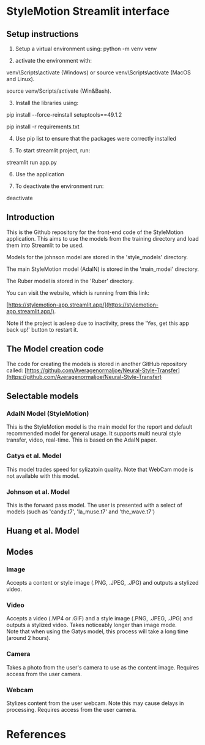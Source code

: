 # StyleMotion Streamlit interface

## Setup instructions

1. Setup a virtual environment using: python -m venv venv

2. activate the environment with:

venv\Scripts\activate (Windows) or source venv\Scripts\activate (MacOS and Linux).

source venv/Scripts/activate (Win&Bash).

3. Install the libraries using:

pip install --force-reinstall setuptools==49.1.2

pip install -r requirements.txt

4. Use pip list to ensure that the packages were correctly installed

5. To start streamlit project, run:

streamlit run app.py

6. Use the application

7. To deactivate the environment run:

deactivate

## Introduction

This is the Github repository for the front-end code of the StyleMotion application. This aims to use the models from the training directory and load them into Streamlit to be used.

Models for the johnson model are stored in the 'style_models' directory.

The main StyleMotion model (AdaIN) is stored in the 'main_model' directory.

The Ruber model is stored in the 'Ruber' directory.

You can visit the website, which is running from this link:

[https://stylemotion-app.streamlit.app/](https://stylemotion-app.streamlit.app/).

Note if the project is asleep due to inactivity, press the 'Yes, get this app back up!' button to
restart it.

## The Model creation code

The code for creating the models is stored in another GitHub repository called:
[https://github.com/Averagenormaljoe/Neural-Style-Transfer](https://github.com/Averagenormaljoe/Neural-Style-Transfer)

## Selectable models

### AdaIN Model (StyleMotion)

This is the StyleMotion model is the main model for the report and default recommended model for general usage.
It supports multi neural style transfer, video, real-time. This is based on the AdaIN paper.

### Gatys et al. Model

This model trades speed for sylizatoin quality. Note that WebCam mode is not available with this model.

### Johnson et al. Model

This is the forward pass model. The user is presented with a select of models (such as 'candy.t7', 'la_muse.t7' and 'the_wave.t7')

## Huang et al. Model

## Modes

### Image

Accepts a content or style image (.PNG, .JPEG, .JPG) and outputs a stylized video.

### Video

Accepts a video (.MP4 or .GIF) and a style image (.PNG, .JPEG, .JPG) and outputs a stylized video. Takes noticeably longer than image mode.  
Note that when using the Gatys model, this process will take a long time (around 2 hours).

### Camera

Takes a photo from the user's camera to use as the content image. Requires access from the user camera.

### Webcam

Stylizes content from the user webcam. Note this may cause delays in processing. Requires access from the user camera.

# References
